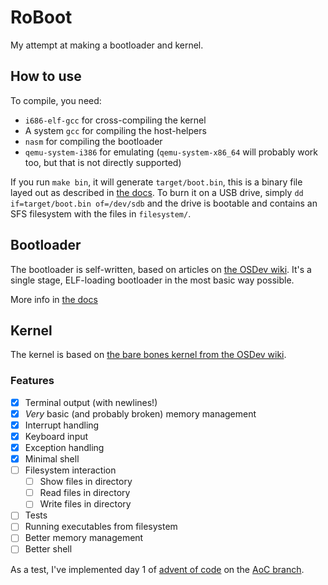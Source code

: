 # RoBoot

My attempt at making a bootloader and kernel.

## How to use

To compile, you need:

- `i686-elf-gcc` for cross-compiling the kernel
- A system `gcc` for compiling the host-helpers
- `nasm` for compiling the bootloader
- `qemu-system-i386` for emulating (`qemu-system-x86_64` will probably work too, but that is not directly supported)

If you run `make bin`, it will generate `target/boot.bin`, this is a binary file layed out as described in [the docs](docs/bootloader.md). To burn it on a USB drive, simply `dd if=target/boot.bin of=/dev/sdb` and the drive is bootable and contains an SFS filesystem with the files in `filesystem/`.

## Bootloader

The bootloader is self-written, based on articles on [the OSDev wiki](https://wiki.osdev.org/). It's a single stage, ELF-loading bootloader in the most basic way possible.

More info in [the docs](./docs/bootloader.md)

## Kernel

The kernel is based on [the bare bones kernel from the OSDev wiki](https://wiki.osdev.org/Bare_Bones).

### Features

- [x] Terminal output (with newlines!)
- [x] _Very_ basic (and probably broken) memory management
- [x] Interrupt handling
- [x] Keyboard input
- [x] Exception handling
- [x] Minimal shell
- [ ] Filesystem interaction
  - [ ] Show files in directory
  - [ ] Read files in directory
  - [ ] Write files in directory
- [ ] Tests
- [ ] Running executables from filesystem
- [ ] Better memory management
- [ ] Better shell

As a test, I've implemented day 1 of [advent of code](https://adventofcode.com/) on the [AoC branch](https://github.com/Robbe7730/RoBoot/tree/AoC).
